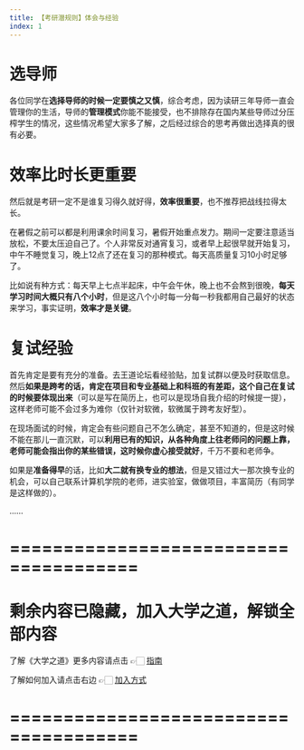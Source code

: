 ```yaml
---
title: 【考研潜规则】体会与经验
index: 1
---
```


# 选导师

各位同学在**选择导师的时候一定要慎之又慎**，综合考虑，因为读研三年导师一直会管理你的生活，导师的**管理模式**你能不能接受，也不排除存在国内某些导师过分压榨学生的情况，这些情况希望大家多了解，之后经过综合的思考再做出选择真的很有必要。

# 效率比时长更重要

然后就是考研一定不是谁复习得久就好得，**效率很重要**，也不推荐把战线拉得太长。

在暑假之前可以都是利用课余时间复习，暑假开始重点发力。期间一定要注意适当放松，不要太压迫自己了。个人非常反对通宵复习，或者早上起很早就开始复习，中午不睡觉复习，晚上12点了还在复习的那种模式。每天高质量复习10小时足够了。

比如说有种方式：每天早上七点半起床，中午会午休，晚上也不会熬到很晚，**每天学习时间大概只有八个小时**，但是这八个小时每一分每一秒我都用自己最好的状态来学习，事实证明，**效率才是关键**。

# 复试经验

首先肯定是要有充分的准备。去王道论坛看经验贴，加复试群以便及时获取信息。然后**如果是跨考的话，肯定在项目和专业基础上和科班的有差距，这个自己在复试的时候要体现出来**（可以是写在简历上，也可以是现场自我介绍的时候提一提），这样老师可能不会过多为难你（仅针对软微，软微属于跨考友好型）。

在现场面试的时候，肯定会有些问题自己不怎么确定，甚至不知道的，但是这时候不能在那儿一直沉默，可以**利用已有的知识，从各种角度上往老师问的问题上靠，老师可能会指出你的某些错误，这时候你虚心接受就好**，千万不要和老师争。

如果是**准备得早**的话，比如**大二就有换专业的想法**，但是又错过大一那次换专业的机会，可以自己联系计算机学院的老师，进实验室，做做项目，丰富简历（有同学是这样做的）。

……

# ======================================

# 剩余内容已隐藏，加入大学之道，解锁全部内容

了解《大学之道》更多内容请点击 👉🏻 [指南](/pay/daxuezhidao)

了解如何加入请点击右边 👉🏻 [加入方式](/pay/jiaru)

# ======================================
